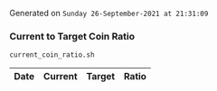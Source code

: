 Generated on `Sunday 26-September-2021 at 21:31:09`

### Current to Target Coin Ratio
`current_coin_ratio.sh`

Date|Current|Target|Ratio
---|---|---|---
